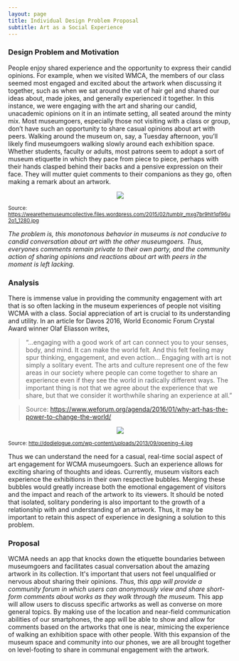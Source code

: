 ```yaml
---
layout: page
title: Individual Design Problem Proposal
subtitle: Art as a Social Experience
---
```

 
### Design Problem and Motivation
People enjoy shared experience and the opportunity to express their candid opinions. For example, when we visited WMCA, the members of our class seemed most engaged and excited about the artwork when discussing it together, such as when we sat around the vat of hair gel and shared our ideas about, made jokes, and generally experienced it together. In this instance, we were engaging with the art and sharing our candid, unacademic opinions on it in an intimate setting, all seated around the minty mix. 
Most museumgoers, especially those not visiting with a class or group, don’t have such an opportunity to share casual opinions about art with peers. Walking around the museum on, say, a Tuesday afternoon, you’ll likely find museumgoers walking slowly around each exhibition space. Whether students, faculty or adults, most patrons seem to adopt a sort of museum etiquette in which they pace from piece to piece, perhaps with their hands clasped behind their backs and a pensive expression on their face. They will mutter quiet comments to their companions as they go, often making a remark about an artwork.

<p align="center">
 <img src="https://wearethemuseumcollective.files.wordpress.com/2015/02/tumblr_mxg7br9hlt1qf96u2o1_1280.jpg">

 <sup>Source: https://wearethemuseumcollective.files.wordpress.com/2015/02/tumblr_mxg7br9hlt1qf96u2o1_1280.jpg</sup>
</p>

*The problem is, this monotonous behavior in museums is not conducive to candid conversation about art with the other museumgoers. Thus, everyones comments remain private to their own party, and the community action of sharing opinions and reactions about art with peers in the moment is left lacking.*

### Analysis
There is immense value in providing the community engagement with art that is so often lacking in the museum experiences of people not visiting WCMA with a class. Social appreciation of art is crucial to its understanding and utility. In an article for Davos 2016, World Economic Forum Crystal Award winner Olaf Eliasson writes,
> “...engaging with a good work of art can connect you to your senses, body, and mind. It can make the world felt. And this felt feeling may spur thinking, engagement, and even action… Engaging with art is not simply a solitary event. The arts and culture represent one of the few areas in our society where people can come together to share an experience even if they see the world in radically different ways. The important thing is not that we agree about the experience that we share, but that we consider it worthwhile sharing an experience at all.” 

> Source: https://www.weforum.org/agenda/2016/01/why-art-has-the-power-to-change-the-world/



<p align="center">
 <img src="http://dodielogue.com/wp-content/uploads/2013/09/opening-4.jpg">

 <sup>Source: http://dodielogue.com/wp-content/uploads/2013/09/opening-4.jpg</sup>
 
</p>

Thus we can understand the need for a casual, real-time social aspect of art engagement for WCMA museumgoers. Such an experience allows for exciting sharing of thoughts and ideas. Currently, museum visitors each experience the exhibitions in their own respective bubbles. Merging these bubbles would greatly increase both the emotional engagement of visitors and the impact and reach of the artwork to its viewers. It should be noted that isolated, solitary pondering is also important to the growth of a relationship with and understanding of an artwork. Thus, it may be important to retain this aspect of experience in designing a solution to this problem. 

### Proposal 
WCMA needs an app that knocks down the etiquette boundaries between museumgoers and facilitates casual conversation about the amazing artwork in its collection. It's important that users not feel unqualified or nervous about sharing their opinions. *Thus, this app will provide a community forum in which users can anonymously view and share short-form comments about works as they walk through the museum.* This app will allow users to discuss specific artworks as well as converse on more general topics. By making use of the location and near-field communication abilities of our smartphones, the app will be able to show and allow for comments based on the artworks that one is near, mimicing the experience of walking an exhibition space with other people. With this expansion of the museum space and community into our phones, we are all brought together on level-footing to share in communal engagement with the artwork.   

